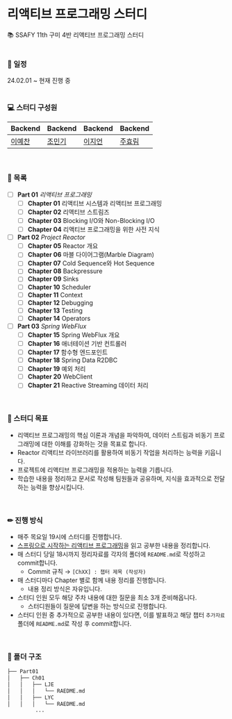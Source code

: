# 리액티브 프로그래밍 스터디
📚 SSAFY 11th 구미 4반 리액티브 프로그래밍 스터디  
<br>

### 📅 일정
24.02.01 ~ 현재 진행 중  
<br>

### 💻 스터디 구성원
|Backend|Backend|Backend|Backend|
|---|---|---|---|
|[이예찬](https://github.com/yechanissm)|[조민기](https://github.com/MinkiJo)|[이지언](https://github.com/Leejieon)|[주효림](https://github.com/Juhyorim)|
<br>

### 📃 목록
* [ ] **Part 01** _리액티브 프로그래밍_
  * [ ] **Chapter 01** 리액티브 시스템과 리액티브 프로그래밍
  * [ ] **Chapter 02** 리액티브 스트림즈
  * [ ] **Chapter 03** Blocking I/O와 Non-Blocking I/O
  * [ ] **Chapter 04** 리액티브 프로그래밍을 위한 사전 지식
* [ ] **Part 02** _Project Reactor_
  * [ ] **Chapter 05** Reactor 개요
  * [ ] **Chapter 06** 마블 다이어그램(Marble Diagram)
  * [ ] **Chapter 07** Cold Sequence와 Hot Sequence
  * [ ] **Chapter 08** Backpressure
  * [ ] **Chapter 09** Sinks
  * [ ] **Chapter 10** Scheduler
  * [ ] **Chapter 11** Context
  * [ ] **Chapter 12** Debugging
  * [ ] **Chapter 13** Testing
  * [ ] **Chapter 14** Operators
* [ ] **Part 03** _Spring WebFlux_
  * [ ] **Chapter 15** Spring WebFlux 개요
  * [ ] **Chapter 16** 애너테이션 기반 컨트롤러
  * [ ] **Chapter 17** 함수형 엔드포인트
  * [ ] **Chapter 18** Spring Data R2DBC
  * [ ] **Chapter 19** 예외 처리
  * [ ] **Chapter 20** WebClient
  * [ ] **Chapter 21** Reactive Streaming 데이터 처리
<br>

### 🚩 스터디 목표
- 리액티브 프로그래밍의 핵심 이론과 개념을 파악하여, 데이터 스트림과 비동기 프로그래밍에 대한 이해를 강화하는 것을 목표로 합니다.
- Reactor 리액티브 라이브러리를 활용하여 비동기 작업을 처리하는 능력을 키웁니다.
- 프로젝트에 리액티브 프로그래밍을 적용하는 능력을 기릅니다.
- 학습한 내용을 정리하고 문서로 작성해 팀원들과 공유하며, 지식을 효과적으로 전달하는 능력을 향상시킵니다.
<br>

### ✏ 진행 방식
- 매주 목요일 19시에 스터디를 진행합니다.
- [스프링으로 시작하는 리액티브 프로그래밍](https://product.kyobobook.co.kr/detail/S000201399476)을 읽고 공부한 내용을 정리합니다.
- 매 스터디 당일 18시까지 정리자료를 각자의 폴더에 `README.md`로 작성하고 commit합니다.
  - Commit 규칙 → `[ChXX] : 챕터 제목 (작성자)`
- 매 스터디마다 Chapter 별로 함께 내용 정리를 진행합니다.
  - 내용 정리 방식은 자유입니다.
- 스터디 인원 모두 해당 주차 내용에 대한 질문을 최소 3개 준비해옵니다.
  - 스터디원들이 질문에 답변을 하는 방식으로 진행합니다.
- 스터디 인원 중 추가적으로 공부한 내용이 있다면, 이를 발표하고 해당 챕터 `추가자료` 폴더에 `README.md`로 작성 후 commit합니다.
<br>

### 📁 폴더 구조
```bash
├── Part01
│   ├── Ch01
│   │   ├── LJE
│   │   │   └── RAEDME.md
│   │   ├── LYC
│   │   │   └── RAEDME.md
         ...
```
